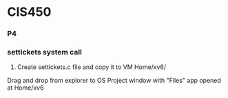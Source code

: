 # CIS450
### P4
### settickets system call
1) Create settickets.c file and copy it to VM Home/xv6/

Drag and drop from explorer to OS Project window with "Files" app opened at Home/xv6 